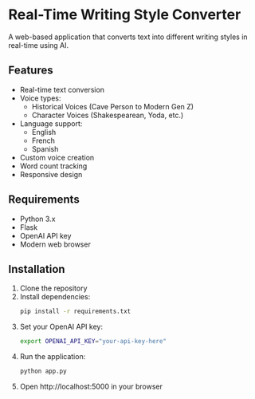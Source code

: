 # Real-Time Writing Style Converter

A web-based application that converts text into different writing styles in real-time using AI.

## Features

- Real-time text conversion
- Voice types:
  - Historical Voices (Cave Person to Modern Gen Z)
  - Character Voices (Shakespearean, Yoda, etc.)
- Language support:
  - English
  - French
  - Spanish
- Custom voice creation
- Word count tracking
- Responsive design

## Requirements

- Python 3.x
- Flask
- OpenAI API key
- Modern web browser

## Installation

1. Clone the repository
2. Install dependencies:
   ```bash
   pip install -r requirements.txt
   ```
3. Set your OpenAI API key:
   ```bash
   export OPENAI_API_KEY="your-api-key-here"
   ```
4. Run the application:
   ```bash
   python app.py
   ```
5. Open http://localhost:5000 in your browser


